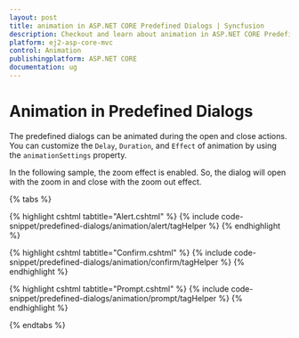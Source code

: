 ```yaml
---
layout: post
title: animation in ASP.NET CORE Predefined Dialogs | Syncfusion
description: Checkout and learn about animation in ASP.NET CORE Predefined Dialogs of Syncfusion Essential JS 2 and more details.
platform: ej2-asp-core-mvc
control: Animation
publishingplatform: ASP.NET CORE
documentation: ug
---
```


# Animation in Predefined Dialogs 

The predefined dialogs can be animated during the open and close actions. You can customize the `Delay`, `Duration`, and `Effect` of animation by using the `animationSettings` property.

In the following sample, the zoom effect is enabled. So, the dialog will open with the zoom in and close with the zoom out effect.


{% tabs %}

{% highlight cshtml tabtitle="Alert.cshtml" %}
{% include code-snippet/predefined-dialogs/animation/alert/tagHelper %}
{% endhighlight %}

{% highlight cshtml tabtitle="Confirm.cshtml" %}
{% include code-snippet/predefined-dialogs/animation/confirm/tagHelper %}
{% endhighlight %}

{% highlight cshtml tabtitle="Prompt.cshtml" %}
{% include code-snippet/predefined-dialogs/animation/prompt/tagHelper %}
{% endhighlight %}

{% endtabs %}